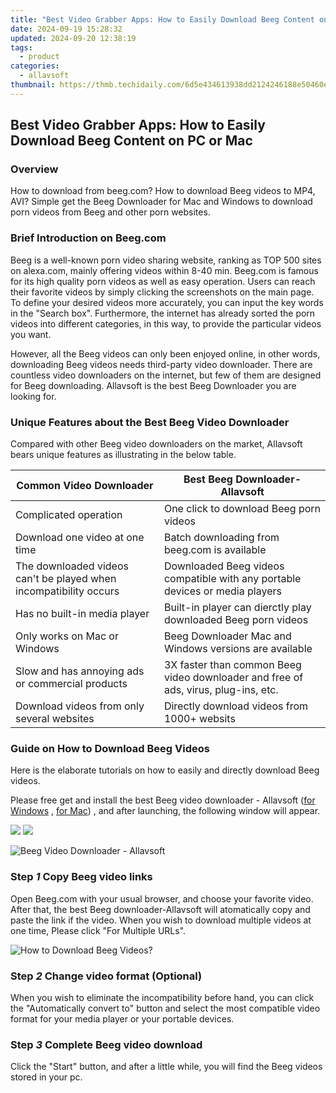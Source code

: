 ```yaml
---
title: "Best Video Grabber Apps: How to Easily Download Beeg Content on PC or Mac"
date: 2024-09-19 15:28:32
updated: 2024-09-20 12:38:19
tags:
  - product
categories:
  - allavsoft
thumbnail: https://thmb.techidaily.com/6d5e434613938dd2124246188e50460e550f0af6da44465964689f6742fdcc42.jpg
---
```


## Best Video Grabber Apps: How to Easily Download Beeg Content on PC or Mac

### Overview

How to download from beeg.com? How to download Beeg videos to MP4, AVI? Simple get the Beeg Downloader for Mac and Windows to download porn videos from Beeg and other porn websites.

### Brief Introduction on Beeg.com

Beeg is a well-known porn video sharing website, ranking as TOP 500 sites on alexa.com, mainly offering videos within 8-40 min. Beeg.com is famous for its high quality porn videos as well as easy operation. Users can reach their favorite videos by simply clicking the screenshots on the main page. To define your desired videos more accurately, you can input the key words in the "Search box". Furthermore, the internet has already sorted the porn videos into different categories, in this way, to provide the particular videos you want.

However, all the Beeg videos can only been enjoyed online, in other words, downloading Beeg videos needs third-party video downloader. There are countless video downloaders on the internet, but few of them are designed for Beeg downloading. Allavsoft is the best Beeg Downloader you are looking for.

### Unique Features about the Best Beeg Video Downloader

Compared with other Beeg video downloaders on the market, Allavsoft bears unique features as illustrating in the below table.

| Common Video Downloader                                           | Best Beeg Downloader-Allavsoft                                                     |
| ----------------------------------------------------------------- | ---------------------------------------------------------------------------------- |
| Complicated operation                                             | One click to download Beeg porn videos                                             |
| Download one video at one time                                    | Batch downloading from beeg.com is available                                       |
| The downloaded videos can't be played when incompatibility occurs | Downloaded Beeg videos compatible with any portable devices or media players       |
| Has no built-in media player                                      | Built-in player can dierctly play downloaded Beeg porn videos                      |
| Only works on Mac or Windows                                      | Beeg Downloader Mac and Windows versions are available                             |
| Slow and has annoying ads or commercial products                  | 3X faster than common Beeg video downloader and free of ads, virus, plug-ins, etc. |
| Download videos from only several websites                        | Directly download videos from 1000+ websits                                        |

### Guide on How to Download Beeg Videos

Here is the elaborate tutorials on how to easily and directly download Beeg videos.

Please free get and install the best Beeg video downloader - Allavsoft ([for Windows](https://tools.techidaily.com/allavsoft/products/) , [for Mac](https://tools.techidaily.com/allavsoft/products/)) , and after launching, the following window will appear.

[![](https://www.allavsoft.com/how-to/../images/how-to/free-download-win.jpg)](https://tools.techidaily.com/allavsoft/products/) [![](https://www.allavsoft.com/how-to/../images/how-to/free-download-mac.jpg)](https://tools.techidaily.com/allavsoft/products/)

![Beeg Video Downloader - Allavsoft](https://www.allavsoft.com/how-to/../images/allavsoft/screen-shot-600.jpg)

### Step _1_ Copy Beeg video links

Open Beeg.com with your usual browser, and choose your favorite video. After that, the best Beeg downloader-Allavsoft will atomatically copy and paste the link if the video. When you wish to download multiple videos at one time, Please click "For Multiple URLs".

![How to Download Beeg Videos?](https://www.allavsoft.com/how-to/../images/how-to/beeg-downloader/download-beeg-videos.jpg)

### Step _2_ Change video format (Optional)

When you wish to eliminate the incompatibility before hand, you can click the "Automatically convert to" button and select the most compatible video format for your media player or your portable devices.

### Step _3_ Complete Beeg video download

Click the "Start" button, and after a little while, you will find the Beeg videos stored in your pc.

<ins class="adsbygoogle"
     style="display:block"
     data-ad-format="autorelaxed"
     data-ad-client="ca-pub-7571918770474297"
     data-ad-slot="1223367746"></ins>



<ins class="adsbygoogle"
     style="display:block"
     data-ad-client="ca-pub-7571918770474297"
     data-ad-slot="8358498916"
     data-ad-format="auto"
     data-full-width-responsive="true"></ins>
